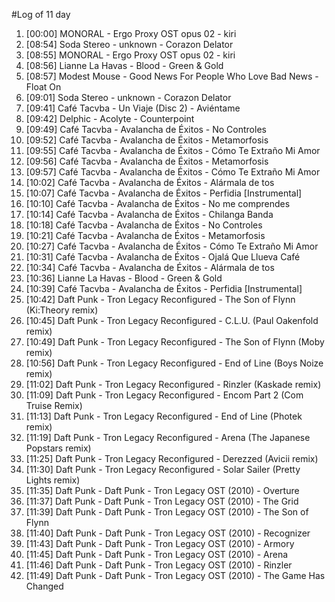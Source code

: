 #Log of 11 day

1. [00:00] MONORAL - Ergo Proxy OST opus 02 - kiri
1. [08:54] Soda Stereo - unknown - Corazon Delator
1. [08:55] MONORAL - Ergo Proxy OST opus 02 - kiri
1. [08:56] Lianne La Havas - Blood - Green & Gold
1. [08:57] Modest Mouse - Good News For People Who Love Bad News - Float On
1. [09:01] Soda Stereo - unknown - Corazon Delator
1. [09:41] Café Tacvba - Un Viaje (Disc 2) - Aviéntame
1. [09:42] Delphic - Acolyte - Counterpoint
1. [09:49] Café Tacvba - Avalancha de Éxitos - No Controles
1. [09:52] Café Tacvba - Avalancha de Éxitos - Metamorfosis
1. [09:55] Café Tacvba - Avalancha de Éxitos - Cómo Te Extraño Mi Amor
1. [09:56] Café Tacvba - Avalancha de Éxitos - Metamorfosis
1. [09:57] Café Tacvba - Avalancha de Éxitos - Cómo Te Extraño Mi Amor
1. [10:02] Café Tacvba - Avalancha de Éxitos - Alármala de tos
1. [10:07] Café Tacvba - Avalancha de Éxitos - Perfidia [Instrumental]
1. [10:10] Café Tacvba - Avalancha de Éxitos - No me comprendes
1. [10:14] Café Tacvba - Avalancha de Éxitos - Chilanga Banda
1. [10:18] Café Tacvba - Avalancha de Éxitos - No Controles
1. [10:21] Café Tacvba - Avalancha de Éxitos - Metamorfosis
1. [10:27] Café Tacvba - Avalancha de Éxitos - Cómo Te Extraño Mi Amor
1. [10:31] Café Tacvba - Avalancha de Éxitos - Ojalá Que Llueva Café
1. [10:34] Café Tacvba - Avalancha de Éxitos - Alármala de tos
1. [10:36] Lianne La Havas - Blood - Green & Gold
1. [10:39] Café Tacvba - Avalancha de Éxitos - Perfidia [Instrumental]
1. [10:42] Daft Punk - Tron Legacy Reconfigured - The Son of Flynn (Ki:Theory remix)
1. [10:45] Daft Punk - Tron Legacy Reconfigured - C.L.U. (Paul Oakenfold remix)
1. [10:49] Daft Punk - Tron Legacy Reconfigured - The Son of Flynn (Moby remix)
1. [10:56] Daft Punk - Tron Legacy Reconfigured - End of Line (Boys Noize remix)
1. [11:02] Daft Punk - Tron Legacy Reconfigured - Rinzler (Kaskade remix)
1. [11:09] Daft Punk - Tron Legacy Reconfigured - Encom Part 2 (Com Truise Remix)
1. [11:13] Daft Punk - Tron Legacy Reconfigured - End of Line (Photek remix)
1. [11:19] Daft Punk - Tron Legacy Reconfigured - Arena (The Japanese Popstars remix)
1. [11:25] Daft Punk - Tron Legacy Reconfigured - Derezzed (Avicii remix)
1. [11:30] Daft Punk - Tron Legacy Reconfigured - Solar Sailer (Pretty Lights remix)
1. [11:35] Daft Punk - Daft Punk - Tron Legacy OST (2010) - Overture
1. [11:37] Daft Punk - Daft Punk - Tron Legacy OST (2010) - The Grid
1. [11:39] Daft Punk - Daft Punk - Tron Legacy OST (2010) - The Son of Flynn
1. [11:40] Daft Punk - Daft Punk - Tron Legacy OST (2010) - Recognizer
1. [11:43] Daft Punk - Daft Punk - Tron Legacy OST (2010) - Armory
1. [11:45] Daft Punk - Daft Punk - Tron Legacy OST (2010) - Arena
1. [11:46] Daft Punk - Daft Punk - Tron Legacy OST (2010) - Rinzler
1. [11:49] Daft Punk - Daft Punk - Tron Legacy OST (2010) - The Game Has Changed
